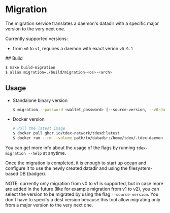 # Migration

The migration service translates a daemon's datadir with a specific major version to the very next one.

Currently supported versions:
* from `v0` to `v1`, requires a daemon with exact verion `v0.9.1`

## Build

```sh
$ make build-migration
$ alias migration=./build/migration-<os>-<arch>
```

## Usage

* Standalone binary version
  ```sh
  $ migration --password <wallet_password> [--source-version, --v0-datadir, --v1-datadir, --ocean-datadir, --no-backup]
  ```
* Docker version
  ```sh
  # Pull the latest image
  $ docker pull ghcr.io/tdex-network/tdexd:latest
  $ docker run --rm --volume path/to/datadir:/home/tdex/.tdex-daemon --entrypoint 'tdex-migration' ghcr.io/tdex-network/tdexd:latest --password <wallet_password> --ocean-datadir /home/tdex/.tdex-daemon/oceand
  ```

You can get more info about the usage of the flags by running `tdex-migration --help` at anytime.

Once the migration is completed, it is enough to start up [ocean](https://github.com/vulpemventures/ocean) and configure it to use the newly created datadir and using the filesystem-based DB (badger).  

NOTE: currently only migration from v0 to v1 is supported, but in case more are added in the future (like for example migration from v1 to v2), you can select the version to be migrated by using the flag `--source-version`. You don't have to specify a dest version because this tool allow migrating only from a major version to the very next one.